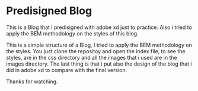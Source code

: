 # Predisigned Blog
This is a Blog that I predisigned with adobe xd just to practice. Also i tried to apply the BEM methodology on the styles of this blog.

This is a simple structure of a Blog, I tried to apply the BEM methodology on the styles. You just clone the repositoy and open 
the index file, to see the styles, are in the css directory and all the images that i used are in the images directory.
The last thing is that i put also the design of the blog that i did in adobe xd to compare with the final version.

Thanks for watching.
